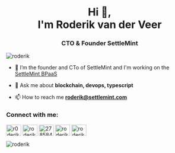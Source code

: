 <h1 align="center">Hi 👋,<br/> I'm Roderik van der Veer</h1>
<h3 align="center">CTO & Founder SettleMint</h3>

<p align="left"> <img src="https://komarev.com/ghpvc/?username=roderik" alt="roderik" /> </p>

- 🔭 I’m the founder and CTo of SettleMint and I'm working on the [SettleMint BPaaS](https://settlemint.com)

- 💬 Ask me about **blockchain, devops, typescript**

- 📫 How to reach me **roderik@settlemint.com**

<p align="left"> 
<h3 align="left">Connect with me:</h3>
<a href="https://twitter.com/r0derik" target="blank"><img align="center" src="https://cdn.jsdelivr.net/npm/simple-icons@3.0.1/icons/twitter.svg" alt="r0derik" height="30" width="40" /></a>
<a href="https://linkedin.com/in/roderik" target="blank"><img align="center" src="https://cdn.jsdelivr.net/npm/simple-icons@3.0.1/icons/linkedin.svg" alt="roderik" height="30" width="40" /></a>
<a href="https://stackoverflow.com/users/278584" target="blank"><img align="center" src="https://cdn.jsdelivr.net/npm/simple-icons@3.0.1/icons/stackoverflow.svg" alt="278584" height="30" width="40" /></a>
<a href="https://fb.com/roderik.van.der.veer" target="blank"><img align="center" src="https://cdn.jsdelivr.net/npm/simple-icons@3.0.1/icons/facebook.svg" alt="roderik.van.der.veer" height="30" width="40" /></a>
<a href="https://instagram.com/roderik" target="blank"><img align="center" src="https://cdn.jsdelivr.net/npm/simple-icons@3.0.1/icons/instagram.svg" alt="roderik" height="30" width="40" /></a>
</p>



<p><img align="center" src="https://github-readme-stats.vercel.app/api?username=roderik&show_icons=true&count_private=true" alt="roderik" /></p>
